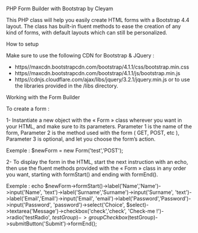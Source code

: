PHP Form Builder with Bootstrap by Cleyam

This PHP class will help you easily create HTML forms with a Bootstrap 4.4 layout. The class has built-in fluent methods to ease the creation of any kind of forms, with default layouts which can still be personalized.

How to setup

Make sure to use the following CDN for Bootstrap & JQuery :
-	https//maxcdn.bootstrapcdn.com/bootstrap/4.1.1/css/bootstrap.min.css
-	https//maxcdn.bootstrapcdn.com/bootstrap/4.1.1/js/bootstrap.min.js
-	https//cdnjs.cloudflare.com/ajax/libs/jquery/3.2.1/jquery.min.js
or to use the libraries provided in the /libs directory.

Working with the Form Builder

To create a form :

1-	Instantiate a new object with the « Form » class wherever you want in your HTML, and make sure to its parameters. Parameter 1 is the name of the form, Parameter 2 is the method used with the form ( GET, POST, etc ), Parameter 3 is optional, and let you choose the form’s action.

Exemple : $newForm = new Form('test','POST');
 
2-	To display the form in the HTML, start the next instruction with an echo, then use the fluent methods provided with the « Form » class in any order you want, starting with formStart() and ending with formEnd(). 

Exemple : echo $newForm->formStart()->label('Name','Name')->input('Name', 'text')->label('Surname','Surname')->input('Surname', 'text')->label('Email','Email')->input('Email', 'email')->label('Password','Password')->input('Password', 'password')->select('Choice', $select)->textarea('Message')->checkbox('check','check', 'Check-me !')->radio('testRadio', $testGroup)->groupCheckbox($testGroup)->submitButton('Submit')->formEnd();


